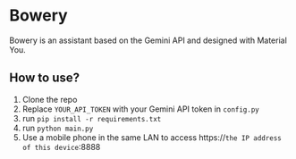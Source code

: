 # Bowery

Bowery is an assistant based on the Gemini API and designed with Material You.

## How to use?

1. Clone the repo
2. Replace `YOUR_API_TOKEN` with your Gemini API token in `config.py`
3. run `pip install -r requirements.txt`
3. run `python main.py`
4. Use a mobile phone in the same LAN to access https://`the IP address of this device`:8888